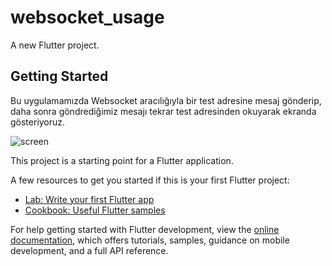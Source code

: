 # websocket_usage

A new Flutter project.

## Getting Started

Bu uygulamamızda Websocket aracılığıyla bir test adresine mesaj gönderip, daha sonra göndrediğimiz mesajı tekrar test adresinden okuyarak ekranda gösteriyoruz.

![screen](https://github.com/user-attachments/assets/71239985-d4c1-412e-82b4-010d794f695a)


This project is a starting point for a Flutter application.

A few resources to get you started if this is your first Flutter project:

- [Lab: Write your first Flutter app](https://docs.flutter.dev/get-started/codelab)
- [Cookbook: Useful Flutter samples](https://docs.flutter.dev/cookbook)

For help getting started with Flutter development, view the
[online documentation](https://docs.flutter.dev/), which offers tutorials,
samples, guidance on mobile development, and a full API reference.
